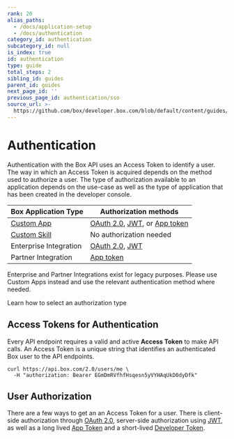 ```yaml
---
rank: 20
alias_paths:
  - /docs/application-setup
  - /docs/authentication
category_id: authentication
subcategory_id: null
is_index: true
id: authentication
type: guide
total_steps: 2
sibling_id: guides
parent_id: guides
next_page_id: ''
previous_page_id: authentication/sso
source_url: >-
  https://github.com/box/developer.box.com/blob/default/content/guides/authentication/index.md
---
```


# Authentication

Authentication with the Box API uses an Access Token to identify a user. The
way in which an Access Token is acquired depends on the method used to authorize
a user. The type of authorization available to an application depends on the
use-case as well as the type of application that has been created in the developer
console.

<!-- markdownlint-disable line-length -->

| Box Application Type         | Authorization methods                                     |
| ---------------------------- | --------------------------------------------------------- |
| [Custom App][custom-app]     | [OAuth 2.0][oauth2], [JWT][jwt], or [App token][apptoken] |
| [Custom Skill][custom-skill] | No authorization needed                                   |
| Enterprise Integration       | [OAuth 2.0][oauth2], [JWT][jwt]                           |
| Partner Integration          | [App token][apptoken]                                     |

<!-- markdownlint-enable line-length -->

<Message warning>

Enterprise and Partner Integrations exist for legacy purposes. Please use
Custom Apps instead and use the relevant authentication method where needed.

</Message>

<CTA to="guide://authentication/select">
Learn how to select an authorization type

</CTA>

## Access Tokens for Authentication

Every API endpoint requires a valid and active **Access Token** to make API
calls. An Access Token is a unique string that identifies an authenticated Box
user to the API endpoints.

```curl
curl https://api.box.com/2.0/users/me \
  -H "authorization: Bearer EGmDmRVfhfHsqesn5yVYHAqUkD0dyDfk"
```

## User Authorization

There are a few ways to get an an Access Token for a user. There is
client-side authorization through [OAuth 2.0][oauth2], server-side authorization
using [JWT][jwt], as well as a long lived [App Token][apptoken] and a
short-lived [Developer Token][devtoken].

[oauth2]: guide://authentication/oauth2
[jwt]: guide://authentication/jwt
[apptoken]: guide://authentication/app-token
[devtoken]: guide://authentication/access-tokens/developer-tokens
[custom-app]: guide://applications/custom-apps
[custom-skill]: guide://applications/custom-skills
